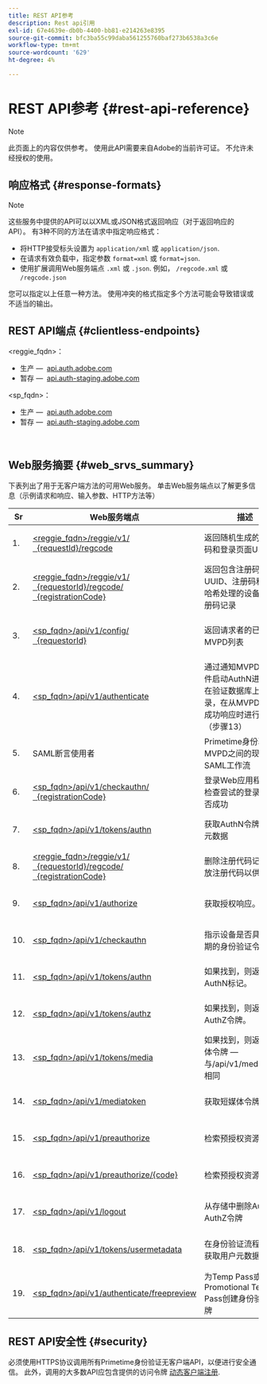 ```yaml
---
title: REST API参考
description: Rest api引用
exl-id: 67e4639e-db0b-4400-bb81-e214263e8395
source-git-commit: bfc3ba55c99daba561255760baf273b6538a3c6e
workflow-type: tm+mt
source-wordcount: '629'
ht-degree: 4%

---
```


# REST API参考 {#rest-api-reference}

>[!NOTE]
>
>此页面上的内容仅供参考。 使用此API需要来自Adobe的当前许可证。 不允许未经授权的使用。

## 响应格式 {#response-formats}


>[!NOTE]
>
> 这些服务中提供的API可以以XML或JSON格式返回响应（对于返回响应的API）。 有3种不同的方法在请求中指定响应格式：
>
>* 将HTTP接受标头设置为 `application/xml` 或 `application/json`.
>* 在请求有效负载中，指定参数 `format=xml` 或 `format=json`.
>* 使用扩展调用Web服务端点 `.xml` 或 `.json`. 例如， `/regcode.xml` 或 `/regcode.json`
>
>您可以指定以上任意一种方法。 使用冲突的格式指定多个方法可能会导致错误或不适当的输出。

## REST API端点 {#clientless-endpoints}

&lt;reggie_fqdn>：

* 生产 —  [api.auth.adobe.com](http://api.auth.adobe.com/)
* 暂存 —  [api.auth-staging.adobe.com](http://api.auth-staging.adobe.com/)

&lt;sp_fqdn>：

* 生产 —  [api.auth.adobe.com](http://api.auth.adobe.com/)
* 暂存 —  [api.auth-staging.adobe.com](http://api.auth-staging.adobe.com/)

</br>


## Web服务摘要 {#web_srvs_summary}

下表列出了用于无客户端方法的可用Web服务。 单击Web服务端点以了解更多信息（示例请求和响应、输入参数、HTTP方法等）


| Sr | Web服务端点 | 描述 | <!--[Diag.  </br>Ref](http://tve.helpdocsonline.com/api-reference-v2-test#illustration)-->. | 托管位置 | 调用者 |
| --- | --- | --- | --- | --- | --- |
| 1. | [&lt;reggie_fqdn>/reggie/v1/  </br>  {requestId}/regcode](/help/authentication/registration-code-request.md) | 返回随机生成的注册代码和登录页面URI | 2 | Adobe  </br>注册代码服务 | 智能设备 |
| 2. | [&lt;reggie_fqdn>/reggie/v1/  </br>  {requestorId}/regcode/  </br>  {registrationCode}](/help/authentication/return-registration-record.md) | 返回包含注册码UUID、注册码和经过哈希处理的设备ID的注册码记录 | 8 | Adobe  </br>注册代码服务 | Primetime身份验证 |
| 3. | [&lt;sp_fqdn>/api/v1/config/  </br>  {requestorId}](/help/authentication/provide-mvpd-list.md) | 返回请求者的已配置MVPD列表 | 5 | Adobe  </br>Primetime  </br>身份验证  </br>服务 | 登录  </br>Web  </br>应用程序 |
| 4. | [&lt;sp_fqdn>/api/v1/authenticate](/help/authentication/initiate-authentication.md) | 通过通知MVPD选择事件启动AuthN进程。 在验证数据库上创建记录，在从MVPD接收到成功响应时进行协调（步骤13） | 7 | Adobe  </br>Primetime  </br>身份验证  </br>服务 | 登录  </br>Web  </br>应用程序 |
| 5. | SAML断言使用者 | Primetime身份验证和MVPD之间的现有SAML工作流 | 13 | Primetime  </br>身份验证  </br>服务 | Primetime身份验证 |
| 6. | [&lt;sp_fqdn>/api/v1/checkauthn/  </br>  {registrationCode}](/help/authentication/check-authentication-flow-by-second-screen-web-app.md) | 登录Web应用程序可以检查尝试的登录流程是否成功 |  | Primetime  </br>身份验证   </br>服务 | 登录   </br>Web   </br>应用程序 |
| 7. | [&lt;sp_fqdn>/api/v1/tokens/authn](/help/authentication/retrieve-authentication-token.md) | 获取AuthN令牌相关的元数据 | 15 | Primetime  </br>身份验证  </br>服务 | 智能设备 |
| 8. | [&lt;reggie_fqdn>/reggie/v1/  </br>  {requestorId}/regcode/  </br>  {registrationCode}](/help/authentication/delete-registration-record.md) | 删除注册代码记录并释放注册代码以供重用 | 16 | Adobe  </br>注册代码服务 | Primetime身份验证 |
| 9. | [&lt;sp_fqdn>/api/v1/authorize](/help/authentication/initiate-authorization.md) | 获取授权响应。 | 17 | Primetime  </br>身份验证  </br>服务 | 智能设备 |
| 10. | [&lt;sp_fqdn>/api/v1/checkauthn](/help/authentication/check-authentication-token.md) | 指示设备是否具有未过期的身份验证令牌。 |  | Primetime  </br>身份验证  </br>服务 | 智能设备 |
| 11. | [&lt;sp_fqdn>/api/v1/tokens/authn](/help/authentication/retrieve-authentication-token.md) | 如果找到，则返回AuthN标记。 |  | Primetime  </br>身份验证  </br>服务 | 智能设备 |
| 12. | [&lt;sp_fqdn>/api/v1/tokens/authz](/help/authentication/retrieve-authorization-token.md) | 如果找到，则返回AuthZ令牌。 |  | Primetime  </br>身份验证  </br>服务 | 智能设备 |
| 13. | [&lt;sp_fqdn>/api/v1/tokens/media](/help/authentication/obtain-short-media-token.md) | 如果找到，则返回短媒体令牌 — 与/api/v1/mediatoken相同 |  | Primetime  </br>身份验证  </br>服务 | 智能设备 |
| 14. | [&lt;sp_fqdn>/api/v1/mediatoken](/help/authentication/obtain-short-media-token.md) | 获取短媒体令牌 |  | Primetime  </br>身份验证  </br>服务 | 智能设备 |
| 15. | [&lt;sp_fqdn>/api/v1/preauthorize](/help/authentication/retrieve-list-of-preauthorized-resources.md) | 检索预授权资源的列表 |  | Primetime  </br>身份验证  </br>服务 | 智能设备 |
| 16. | [&lt;sp_fqdn>/api/v1/preauthorize/{code}](/help/authentication/retrieve-list-of-preauthorized-resources-by-second-screen-web-app.md) | 检索预授权资源的列表 |  | Primetime  </br>身份验证  </br>服务 | 登录Web应用程序 |
| 17. | [&lt;sp_fqdn>/api/v1/logout](/help/authentication/initiate-logout.md) | 从存储中删除AuthN和AuthZ令牌 |  | Primetime  </br>身份验证   </br>服务 | 智能设备 |
| 18. | [&lt;sp_fqdn>/api/v1/tokens/usermetadata](/help/authentication/user-metadata.md) | 在身份验证流程完成后获取用户元数据 | 不适用 | 不适用 | 智能设备 |
| 19. | [&lt;sp_fqdn>/api/v1/authenticate/freepreview](/help/authentication/free-preview-for-temp-pass-and-promotional-temp-pass.md) | 为Temp Pass或Promotional Temp Pass创建身份验证令牌 | 不适用 | Primetime  </br>身份验证  </br>服务 | 智能设备 |


## REST API安全性 {#security}

必须使用HTTPS协议调用所有Primetime身份验证无客户端API，以便进行安全通信。 此外，调用的大多数API应包含提供的访问令牌 [动态客户端注册](/help/authentication/dynamic-client-registration.md).
